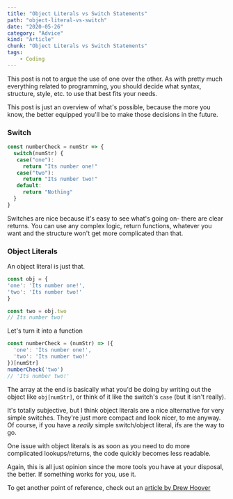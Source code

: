 ```yaml
---
title: "Object Literals vs Switch Statements"
path: "object-literal-vs-switch"
date: "2020-05-26"
category: "Advice"
kind: "Article"
chunk: "Object Literals vs Switch Statements"
tags:
    - Coding
---
```


This post is not to argue the use of one over the other. As with pretty much everything related to programming, you should decide what syntax, structure, style, etc. to use that best fits your needs.

This post is just an overview of what's possible, because the more you know, the better equipped you'll be to make those decisions in the future.

### Switch

```js
const numberCheck = numStr => {
  switch(numStr) {
   case("one"):
     return "Its number one!"
   case("two"):
     return "Its number two!"
   default:
     return "Nothing"
  }
}
```
Switches are nice because it's easy to see what's going on- there are clear returns. You can use any complex logic, return functions, whatever you want and the structure won't get more complicated than that.

### Object Literals

An object literal is just that.

```js
const obj = {
'one': 'Its number one!',
'two': 'Its number two!'
}

const two = obj.two
// Its number two!
```

Let's turn it into a function

```js
const numberCheck = (numStr) => ({
  'one': 'Its number one!',
  'two': 'Its number two!'
})[numStr]
numberCheck('two')
// 'Its number two!'
```

The array at the end is basically what you'd be doing by writing out the object like `obj[numStr]`, or think of it like the switch's `case` (but it isn't really).

It's totally subjective, but I think object literals are a nice alternative for very simple switches. They're just more compact and look nicer, to me anyway. Of course, if you have a *really* simple switch/object literal, ifs are the way to go.

One issue with object literals is as soon as you need to do more complicated lookups/returns, the code quickly becomes less readable.

Again, this is all just opinion since the more tools you have at your disposal, the better. If something works for you, use it.

To get another point of reference, check out an [article by Drew Hoover](https://spin.atomicobject.com/2016/11/06/switch-statements-object-literals/)